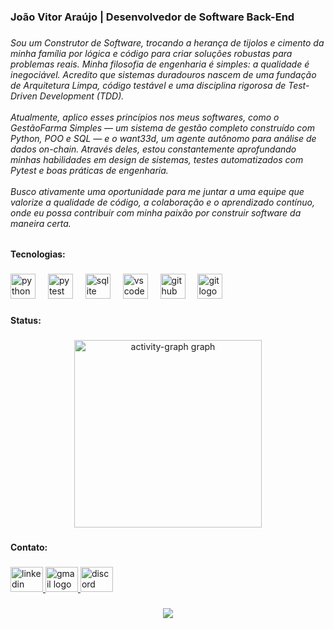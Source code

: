 <h3 align="left">João Vitor Araújo | Desenvolvedor de Software Back-End</h3>

###

<h6 align="left">Sou um Construtor de Software, trocando a herança de tijolos e cimento da minha família por lógica e código para criar soluções robustas para problemas reais. Minha filosofia de engenharia é simples: a qualidade é inegociável. Acredito que sistemas duradouros nascem de uma fundação de Arquitetura Limpa, código testável e uma disciplina rigorosa de Test-Driven Development (TDD).<br><br>Atualmente, aplico esses princípios nos meus softwares, como o GestãoFarma Simples — um sistema de gestão completo construído com Python, POO e SQL — e o want33d, um agente autônomo para análise de dados on-chain. Através deles, estou constantemente aprofundando minhas habilidades em design de sistemas, testes automatizados com Pytest e boas práticas de engenharia.<br><br>Busco ativamente uma oportunidade para me juntar a uma equipe que valorize a qualidade de código, a colaboração e o aprendizado contínuo, onde eu possa contribuir com minha paixão por construir software da maneira certa.</h6>

###

<h4 align="left">Tecnologias:</h4>

###

<div align="left">
  <img src="https://cdn.jsdelivr.net/gh/devicons/devicon/icons/python/python-original.svg" height="40" alt="python logo"  />
  <img width="12" />
  <img src="https://cdn.simpleicons.org/pytest/0A9EDC" height="40" alt="pytest logo"  />
  <img width="12" />
  <img src="https://cdn.jsdelivr.net/gh/devicons/devicon/icons/sqlite/sqlite-original.svg" height="40" alt="sqlite logo"  />
  <img width="12" />
  <img src="https://cdn.jsdelivr.net/gh/devicons/devicon/icons/vscode/vscode-original.svg" height="40" alt="vscode logo"  />
  <img width="12" />
  <img src="https://skillicons.dev/icons?i=github" height="40" alt="github logo"  />
  <img width="12" />
  <img src="https://cdn.jsdelivr.net/gh/devicons/devicon/icons/git/git-original.svg" height="40" alt="git logo"  />
</div>

###

<h4 align="left">Status:</h4>

###

<div align="center">
  <img src="https://github-readme-activity-graph.vercel.app/graph?username=jotavitoraraujo&radius=16&theme=github-dark-dimmed&area=false&order=5&custom_title=Github%20Atividade" height="300" alt="activity-graph graph"  />
</div>

###

<h4 align="left">Contato:</h4>

###

<div align="left">
  <a href="www.linkedin.com/in/joaoaraujo-dev" target="_blank">
    <img src="https://raw.githubusercontent.com/maurodesouza/profile-readme-generator/master/src/assets/icons/social/linkedin/default.svg" width="52" height="40" alt="linkedin logo"  />
  </a>
  <a href="vitor.oliveira015@gmail.com" target="_blank">
    <img src="https://raw.githubusercontent.com/maurodesouza/profile-readme-generator/master/src/assets/icons/social/gmail/default.svg" width="52" height="40" alt="gmail logo"  />
  </a>
  <img src="https://raw.githubusercontent.com/maurodesouza/profile-readme-generator/master/src/assets/icons/social/discord/default.svg" width="52" height="40" alt="discord logo"  />
</div>

###

<div align="center">
  <img src="https://visitor-badge.laobi.icu/badge?page_id=jotavitoraraujo.jotavitoraraujo&"  />
</div>

###
